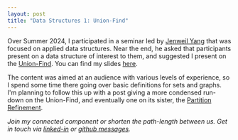 ```yaml
---
layout: post
title: "Data Structures 1: Union-Find"
---
```


Over Summer 2024, I participated in a seminar led by <a href="https://17070415.xyz/blog">Jenweil Yang</a> that was focused on applied data structures. Near the end, he asked that participants present on a data structure of interest to them, and suggested I present on the <a href="https://en.wikipedia.org/wiki/Disjoint-set_data_structure">Union-Find</a>. You can find my slides <a href="https://github.com/stlamoureux1/hosted_files/blob/main/UnionFind.pdf.zip">here</a>. 

The content was aimed at an audience with various levels of experience, so I spend some time there going over basic definitions for sets and graphs. I'm planning to follow this up with a post giving a more condensed run-down on the Union-Find, and eventually one on its sister, the <a href="https://en.wikipedia.org/wiki/Partition_refinement">Partition Refinement</a>. 

<i>Join my connected component or shorten the path-length between us. 
Get in touch via <a href="https://www.linkedin.com/in/spencer-lamoureux-9a616451/">
linked-in</a> or <a href="https://github.com/stlamoureux1">github messages</a>.</i>